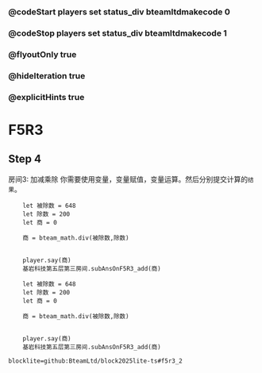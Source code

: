 ### @codeStart players set status_div bteamltdmakecode 0
### @codeStop players set status_div bteamltdmakecode 1

### @flyoutOnly true
### @hideIteration true
### @explicitHints true

# F5R3

## Step 4
房间3: 加减乘除
你需要使用变量，变量赋值，变量运算。然后分别提交计算的``结果``。

```ghost
    let 被除数 = 648
    let 除数 = 200
    let 商 = 0
    
    商 = bteam_math.div(被除数,除数)
    

    player.say(商)
    基岩科技第五层第三房间.subAnsOnF5R3_add(商)
```
```template
    let 被除数 = 648
    let 除数 = 200
    let 商 = 0
    
    商 = bteam_math.div(被除数,除数)
    

    player.say(商)
    基岩科技第五层第三房间.subAnsOnF5R3_add(商)
```

```package
blocklite=github:BteamLtd/block2025lite-ts#f5r3_2
```

